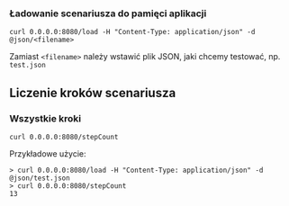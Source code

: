 ### Ładowanie scenariusza do pamięci aplikacji

```
curl 0.0.0.0:8080/load -H "Content-Type: application/json" -d @json/<filename>
```

Zamiast `<filename>` należy wstawić plik JSON, jaki chcemy testować, np. `test.json`

## Liczenie kroków scenariusza
### Wszystkie kroki

```curl 0.0.0.0:8080/stepCount```

Przykładowe użycie:

```
> curl 0.0.0.0:8080/load -H "Content-Type: application/json" -d @json/test.json
> curl 0.0.0.0:8080/stepCount
13                              
```